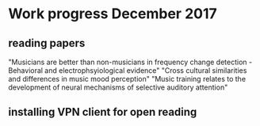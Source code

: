 # Work progress December 2017
## reading papers
"Musicians are better than non-musicians in frequency change detection - Behavioral and electrophsyiological evidence"
"Cross cultural similarities and differences in music mood perception"
"Music training relates to the development of neural mechanisms of selective auditory attention"
## installing VPN client for open reading
